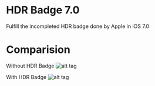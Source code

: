 HDR Badge 7.0
==========

Fulfill the incompleted HDR badge done by Apple in iOS 7.0

Comparision
==========

Without HDR Badge
![alt tag](https://raw.github.com/PoomSmart/HDRBadge70/master/OFF.PNG)

With HDR Badge
![alt tag](https://raw.github.com/PoomSmart/HDRBadge70/master/ON.PNG)
